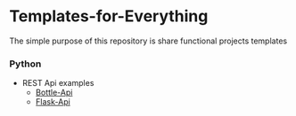 # Templates-for-Everything
The simple purpose of this repository is share functional projects templates 

### Python
 - REST Api examples
	 - [Bottle-Api](https://github.com/LuisEduardo2/Prototype/tree/master/Bottle-Api)
	 - [Flask-Api](https://github.com/LuisEduardo2/Prototype/tree/master/Flask-Api)
